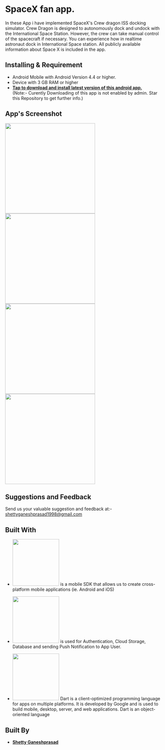 # SpaceX fan app. 


In these App i have implemented SpaceX's Crew dragon ISS docking simulator. Crew Dragon is designed to autonomously dock and undock with the International Space Station. However, the crew can take manual control of the spacecraft if necessary. You can experience how in realtime astronaut dock in International Space station.
All publicly available information about Space X is included in the app.



## Installing & Requirement
* Android Mobile with Android Version 4.4 or higher.
* Device with 3 GB RAM or higher
* [**Tap to download and install latest version of this android app.**](https://github.com/ganeshShetty98/SDMCET-Assist
)
<br>(Note:- Curently Downloading of this app is not enabled by admin. Star this Repository to get further info.)

## App's Screenshot
<p>
  <img src="https://firebasestorage.googleapis.com/v0/b/spacex-d8a56.appspot.com/o/Screenshot_1592657040.png?alt=media&token=a7b766d2-675d-4157-b875-177ae5c9151e" width="290">
  <img src="https://firebasestorage.googleapis.com/v0/b/spacex-d8a56.appspot.com/o/Screenshot_1592657055.png?alt=media&token=02718def-b3b3-41af-89d6-501c6cd9e189" width="290">
   <img src="https://firebasestorage.googleapis.com/v0/b/spacex-d8a56.appspot.com/o/WhatsApp%20Image%202020-06-20%20at%209.06.39%20PM%20(1).jpeg?alt=media&token=7444cd23-b671-4b02-9ded-eef193bab480" width="290">
  <img src="https://firebasestorage.googleapis.com/v0/b/spacex-d8a56.appspot.com/o/WhatsApp%20Image%202020-06-20%20at%209.06.39%20PM.jpeg?alt=media&token=c9b764bd-1efb-496a-bb2a-ab7823f2f4ae" width="290">

</p>


## Suggestions and Feedback

Send us your valuable suggestion and feedback at:- shettyganeshprasad1998@gmail.com


## Built With
* <img src="https://flutter.dev/assets/flutter-lockup-c13da9c9303e26b8d5fc208d2a1fa20c1ef47eb021ecadf27046dea04c0cebf6.png" width="150">   is a mobile SDK that allows us to create cross-platform mobile applications (ie. Android and iOS)

* <image src="https://www.gstatic.com/devrel-devsite/prod/v2210deb8920cd4a55bd580441aa58e7853afc04b39a9d9ac4198e1cd7fbe04ef/firebase/images/lockup.png" width="150">    is used for Authentication, Cloud Storage, Database and sending Push Notification to App User.
  
* <image src="https://dart.dev/assets/shared/dart/logo+text/horizontal/white-e71fb382ad5229792cc704b3ee7a88f8013e986d6e34f0956d89c453b454d0a5.svg" width="150">    Dart is a client-optimized programming language for apps on multiple platforms. It is developed by Google and is used to build mobile, desktop, server, and web applications. Dart is an object-oriented language 


## Built By

* [**Shetty Ganeshprasad**](https://github.com/ganeshShetty98/)





